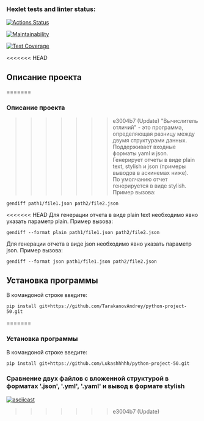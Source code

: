 ### Hexlet tests and linter status:
[![Actions Status](https://github.com/Lukashhhhh/python-project-50/actions/workflows/hexlet-check.yml/badge.svg)](https://github.com/Lukashhhhh/python-project-50/actions)

[![Maintainability](https://api.codeclimate.com/v1/badges/1f9bf51dd2fd96708d79/maintainability)](https://codeclimate.com/github/Lukashhhhh/python-project-50/maintainability)

[![Test Coverage](https://api.codeclimate.com/v1/badges/1f9bf51dd2fd96708d79/test_coverage)](https://codeclimate.com/github/Lukashhhhh/python-project-50/test_coverage)

<<<<<<< HEAD
## Описание проекта  
=======
### Описание проекта  
>>>>>>> e3004b7 (Update)
"Вычислитель отличий" - это программа, определяющая разницу между двумя структурами данных.
Поддерживает входные форматы yaml и json. Генерирует отчеты в виде plain text, stylish и json
(примеры выводов в аскинемах ниже).  
По умолчанию отчет генерируется в виде stylish. Пример вызова:  
```
gendiff path1/file1.json path2/file2.json  
```
<<<<<<< HEAD
Для генерации отчета в виде plain text необходимо явно указать параметр plain. Пример вызова:  
```
gendiff --format plain path1/file1.json path2/file2.json  
```
Для генерации отчета в виде json необходимо явно указать параметр json. Пример вызова: 
```
gendiff --format json path1/file1.json path2/file2.json  
```
## Установка программы  
В командоной строке введите:
```
pip install git+https://github.com/TarakanovAndrey/python-project-50.git
```
=======
### Установка программы  
В командоной строке введите:
```
pip install git+https://github.com/Lukashhhhh/python-project-50.git
```

### Сравнение двух файлов с вложенной структурой в форматах '.json', '.yml', '.yaml'  и вывод в формате stylish
[![asciicast](https://asciinema.org/a/LJreYd8SyejWuBDENBTZvlGcH.svg)](https://asciinema.org/a/LJreYd8SyejWuBDENBTZvlGcH)

>>>>>>> e3004b7 (Update)
